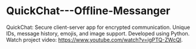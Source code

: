 # QuickChat---Offline-Messanger
QuickChat: Secure client-server app for encrypted communication. Unique IDs, message history, emojis, and image support. Developed using Python. Watch project video: https://www.youtube.com/watch?v=igPTQ-ZWcQI.
